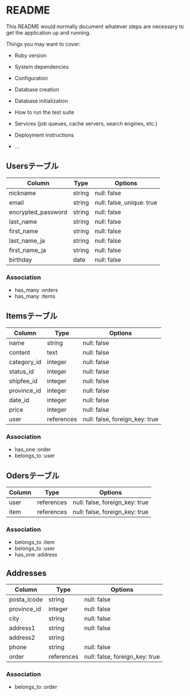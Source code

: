 # README

This README would normally document whatever steps are necessary to get the
application up and running.

Things you may want to cover:

* Ruby version

* System dependencies

* Configuration

* Database creation

* Database initialization

* How to run the test suite

* Services (job queues, cache servers, search engines, etc.)

* Deployment instructions

* ...




## Usersテーブル

| Column              | Type       | Options                        |
| ------------------- | ---------- | ------------------------------ |
| nickname            | string     | null: false                    |
| email               | string     | null: false, unique: true      |
| encrypted_password  | string     | null: false                    |
| last_name           | string     | null: false                    |
| first_name          | string     | null: false                    |
| last_name_ja        | string     | null: false                    |
| first_name_ja       | string     | null: false                    |
| birthday            | date       | null: false                    |

### Association
- has_many :orders
- has_many :items

## Itemsテーブル

| Column      | Type       | Options                        |
| ----------- | ---------- | ------------------------------ |
| name        | string     | null: false                    |
| content     | text       | null: false                    |
| category_id | integer    | null: false                    |
| status_id   | integer    | null: false                    |
| shipfee_id  | integer    | null: false                    |
| province_id | integer    | null: false                    |
| date_id     | integer    | null: false                    |
| price       | integer    | null: false                    |
| user        | references | null: false, foreign_key: true |

### Association
- has_one :order
- belongs_to :user

## Odersテーブル

| Column     | Type       | Options                        |
| ---------- | ---------- | ------------------------------ |
| user       | references | null: false, foreign_key: true |
| item       | references | null: false, foreign_key: true |

### Association
- belongs_to :item
- belongs_to :user
- has_one :address

## Addresses

| Column      | Type       | Options                        |
| ----------- | ---------- | ------------------------------ |
| posta_lcode | string     | null: false                    |
| province_id | integer    | null: false                    |
| city        | string     | null: false                    |
| address1    | string     | null: false                    |
| address2    | string     |                                |
| phone       | string     | null: false                    |
| order       | references | null: false, foreign_key: true |

### Association
- belongs_to :order